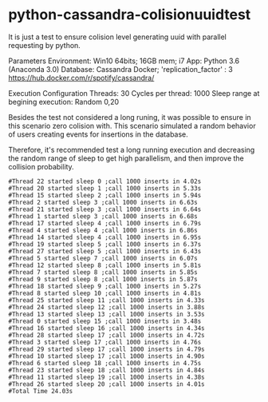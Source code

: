 # python-cassandra-colisionuuidtest
It is just a test to ensure colision level generating uuid with parallel requesting by python.

Parameters
 Environment: Win10 64bits; 16GB mem; i7
 App: Python 3.6 (Anaconda 3.0)
 Database: Cassandra Docker;  'replication_factor' : 3 https://hub.docker.com/r/spotify/cassandra/
 
Execution Configuration
 Threads: 30
 Cycles per thread: 1000
 Sleep range at begining execution: Random 0,20
 
Besides the test not considered a long runing, it was possible to ensure in this scenario zero colision with. This scenario simulated a random behavior of users creating events for insertions in the database.

Therefore, it's recommended test a long running execution and decreasing the random range of sleep to get high parallelism, and then improve the collision probability.
 
    #Thread 22 started sleep 0 ;call 1000 inserts in 4.02s
    #Thread 20 started sleep 1 ;call 1000 inserts in 5.33s
    #Thread 15 started sleep 2 ;call 1000 inserts in 5.94s
    #Thread 2 started sleep 3 ;call 1000 inserts in 6.63s
    #Thread 21 started sleep 3 ;call 1000 inserts in 6.64s
    #Thread 1 started sleep 3 ;call 1000 inserts in 6.68s
    #Thread 17 started sleep 4 ;call 1000 inserts in 6.79s
    #Thread 4 started sleep 4 ;call 1000 inserts in 6.86s
    #Thread 14 started sleep 4 ;call 1000 inserts in 6.95s
    #Thread 19 started sleep 5 ;call 1000 inserts in 6.37s
    #Thread 27 started sleep 5 ;call 1000 inserts in 6.43s
    #Thread 5 started sleep 7 ;call 1000 inserts in 6.07s
    #Thread 12 started sleep 8 ;call 1000 inserts in 5.81s
    #Thread 7 started sleep 8 ;call 1000 inserts in 5.85s
    #Thread 9 started sleep 8 ;call 1000 inserts in 5.87s
    #Thread 18 started sleep 9 ;call 1000 inserts in 5.27s
    #Thread 8 started sleep 10 ;call 1000 inserts in 4.81s
    #Thread 25 started sleep 11 ;call 1000 inserts in 4.33s
    #Thread 24 started sleep 12 ;call 1000 inserts in 3.88s
    #Thread 13 started sleep 13 ;call 1000 inserts in 3.53s
    #Thread 0 started sleep 15 ;call 1000 inserts in 3.48s
    #Thread 16 started sleep 16 ;call 1000 inserts in 4.34s
    #Thread 28 started sleep 17 ;call 1000 inserts in 4.72s
    #Thread 3 started sleep 17 ;call 1000 inserts in 4.76s
    #Thread 29 started sleep 17 ;call 1000 inserts in 4.79s
    #Thread 10 started sleep 17 ;call 1000 inserts in 4.90s
    #Thread 6 started sleep 18 ;call 1000 inserts in 4.75s
    #Thread 23 started sleep 18 ;call 1000 inserts in 4.84s
    #Thread 11 started sleep 19 ;call 1000 inserts in 4.38s
    #Thread 26 started sleep 20 ;call 1000 inserts in 4.01s
    #Total Time 24.03s

